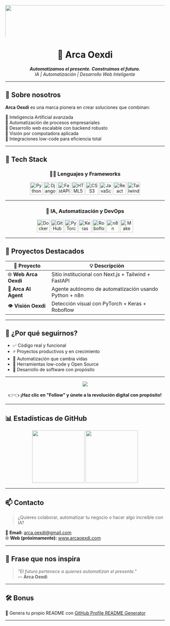 <p align="center">
  <img src="https://i.pinimg.com/736x/34/8e/2c/348e2c524ecaafa6f235e7256bc80a3e.jpg" style="width:500%; max-height:100px; object-fit:cover;" alt="Banner Arca Oexdi"/>
</p>

<h1 align="center">🤖 Arca Oexdi</h1>
<p align="center">
  <em><strong>Automatizamos el presente. Construimos el futuro.</strong></em><br>
  <em>IA | Automatización | Desarrollo Web Inteligente</em>
</p>

---

## 🌟 Sobre nosotros

**Arca Oexdi** es una marca pionera en crear soluciones que combinan:

🔹 Inteligencia Artificial avanzada  
🔹 Automatización de procesos empresariales  
🔹 Desarrollo web escalable con backend robusto  
🔹 Visión por computadora aplicada  
🔹 Integraciones low-code para eficiencia total

---

## 🚀 Tech Stack

<div align="center">

### 👨‍💻 Lenguajes y Frameworks

<img src="https://cdn.jsdelivr.net/gh/devicons/devicon/icons/python/python-original.svg" width="40" title="Python"/>
<img src="https://cdn.jsdelivr.net/gh/devicons/devicon/icons/django/django-plain.svg" width="40" title="Django"/>
<img src="https://cdn.jsdelivr.net/gh/devicons/devicon/icons/fastapi/fastapi-original.svg" width="40" title="FastAPI"/>
<img src="https://cdn.jsdelivr.net/gh/devicons/devicon/icons/html5/html5-original.svg" width="40" title="HTML5"/>
<img src="https://cdn.jsdelivr.net/gh/devicons/devicon/icons/css3/css3-original.svg" width="40" title="CSS3"/>
<img src="https://cdn.jsdelivr.net/gh/devicons/devicon/icons/javascript/javascript-original.svg" width="40" title="JavaScript"/>
<img src="https://cdn.jsdelivr.net/gh/devicons/devicon/icons/react/react-original.svg" width="40" title="React"/>
<img src="https://www.drupal.org/files/styles/grid-3-2x/public/project-images/screenshot_361.png?itok=w4CzcWyb" width="40" title="TailwindCSS"/>

---

### 🤖 IA, Automatización y DevOps

<img src="https://cdn.jsdelivr.net/gh/devicons/devicon/icons/docker/docker-original.svg" width="40" title="Docker"/>
<img src="https://cdn.jsdelivr.net/gh/devicons/devicon/icons/github/github-original.svg" width="40" title="GitHub"/>
<img src="https://upload.wikimedia.org/wikipedia/commons/1/10/PyTorch_logo_icon.svg" width="40" title="PyTorch"/>
<img src="https://upload.wikimedia.org/wikipedia/commons/a/ae/Keras_logo.svg" width="40" title="Keras"/>
<img src="https://avatars.githubusercontent.com/u/53104118?s=48&v=4" width="40" title="Roboflow"/>
<img src="https://avatars.githubusercontent.com/u/45487711?s=48&v=4" width="40" title="n8n"/>
<img src="https://ooptimeacademy.com/wp-content/uploads/2023/10/logo-make.png" width="40" title="Make (Integromat)"/>

</div>

---

## 📂 Proyectos Destacados

| 🚀 Proyecto             | 💡 Descripción                                                      |
|------------------------|---------------------------------------------------------------------|
| 🌐 **Web Arca Oexdi**   | Sitio institucional con Next.js + Tailwind + FastAPI               |
| 🤖 **Arca AI Agent**    | Agente autónomo de automatización usando Python + n8n              |
| 👁️ **Visión Oexdi**     | Detección visual con PyTorch + Keras + Roboflow                    |

---

## 🙌 ¿Por qué seguirnos?

- ✅ Código real y funcional  
- ⚡ Proyectos productivos y en crecimiento  
- 🤖 Automatización que cambia vidas  
- 🔗 Herramientas low-code y Open Source  
- 🧠 Desarrollo de software con propósito

---

<p align="center">
  <a href="https://github.com/arcaoexdi">
    <img src="https://img.shields.io/github/followers/arcaoexdi?label=Follow&style=social" />
  </a>
  <br><br>
  👉👈 <strong>¡Haz clic en "Follow" y únete a la revolución digital con propósito!</strong>
</p>

---

## 📊 Estadísticas de GitHub

<p align="center">
  <img src="https://github-readme-stats.vercel.app/api?username=arcaoexdi&show_icons=true&theme=radical" height="165">
  <img src="https://github-readme-stats.vercel.app/api/top-langs/?username=arcaoexdi&layout=compact&theme=radical" height="165">
</p>

---

## 📫 Contacto

> ¿Quieres colaborar, automatizar tu negocio o hacer algo increíble con IA?

📧 **Email:** arca.oexdi@gmail.com  
🌐 **Web (próximamente):** www.arcaoexdi.com

---

## 🧠 Frase que nos inspira

> _"El futuro pertenece a quienes automatizan el presente."_  
> — **Arca Oexdi**

---

## 🛠️ Bonus

🎁 Genera tu propio README con [GitHub Profile README Generator](https://rahuldkjain.github.io/gh-profile-readme-generator/)

---
